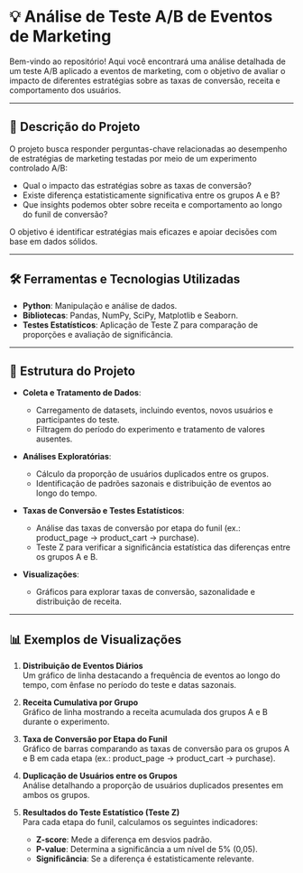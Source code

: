 # 💡 Análise de Teste A/B de Eventos de Marketing

Bem-vindo ao repositório! Aqui você encontrará uma análise detalhada de um teste A/B aplicado a eventos de marketing, com o objetivo de avaliar o impacto de diferentes estratégias sobre as taxas de conversão, receita e comportamento dos usuários.

---

## 📌 Descrição do Projeto

O projeto busca responder perguntas-chave relacionadas ao desempenho de estratégias de marketing testadas por meio de um experimento controlado A/B:

- Qual o impacto das estratégias sobre as taxas de conversão?  
- Existe diferença estatisticamente significativa entre os grupos A e B?  
- Que insights podemos obter sobre receita e comportamento ao longo do funil de conversão?  

O objetivo é identificar estratégias mais eficazes e apoiar decisões com base em dados sólidos.

---

## 🛠️ Ferramentas e Tecnologias Utilizadas

- **Python**: Manipulação e análise de dados.
- **Bibliotecas**: Pandas, NumPy, SciPy, Matplotlib e Seaborn.
- **Testes Estatísticos**: Aplicação de Teste Z para comparação de proporções e avaliação de significância.

---

## 📂 Estrutura do Projeto

- **Coleta e Tratamento de Dados**:  
  - Carregamento de datasets, incluindo eventos, novos usuários e participantes do teste.
  - Filtragem do período do experimento e tratamento de valores ausentes.

- **Análises Exploratórias**:  
  - Cálculo da proporção de usuários duplicados entre os grupos.  
  - Identificação de padrões sazonais e distribuição de eventos ao longo do tempo.  

- **Taxas de Conversão e Testes Estatísticos**:  
  - Análise das taxas de conversão por etapa do funil (ex.: product_page → product_cart → purchase).  
  - Teste Z para verificar a significância estatística das diferenças entre os grupos A e B.  

- **Visualizações**:  
  - Gráficos para explorar taxas de conversão, sazonalidade e distribuição de receita.  

---

## 📊 Exemplos de Visualizações

1. **Distribuição de Eventos Diários**  
   Um gráfico de linha destacando a frequência de eventos ao longo do tempo, com ênfase no período do teste e datas sazonais.  

2. **Receita Cumulativa por Grupo**  
   Gráfico de linha mostrando a receita acumulada dos grupos A e B durante o experimento.

3. **Taxa de Conversão por Etapa do Funil**  
   Gráfico de barras comparando as taxas de conversão para os grupos A e B em cada etapa (ex.: product_page → product_cart → purchase).  

4. **Duplicação de Usuários entre os Grupos**  
   Análise detalhando a proporção de usuários duplicados presentes em ambos os grupos.  

5. **Resultados do Teste Estatístico (Teste Z)**  
   Para cada etapa do funil, calculamos os seguintes indicadores:
   - **Z-score**: Mede a diferença em desvios padrão.  
   - **P-value**: Determina a significância a um nível de 5% (0,05).  
   - **Significância**: Se a diferença é estatisticamente relevante.  


